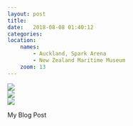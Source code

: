 ```yaml
---
layout: post
title:  
date:   2018-08-08 01:40:12
categories: 
location:
    names:
        - Auckland, Spark Arena
        - New Zealand Maritime Museum
    zoom: 13
---
```



<div class="post-image">
    <img src="https://s3.eu-west-3.amazonaws.com/com.simonecivetta.centralasia2018/1533685211.89177-0.jpeg" />
</div>

<div class="post-image">
    <img src="https://s3.eu-west-3.amazonaws.com/com.simonecivetta.centralasia2018/1533685211.89177-1.jpeg" />
</div>

<div class="post-image">
    <img src="https://s3.eu-west-3.amazonaws.com/com.simonecivetta.centralasia2018/1533685211.89177-2.jpeg" />
</div>


My Blog Post
